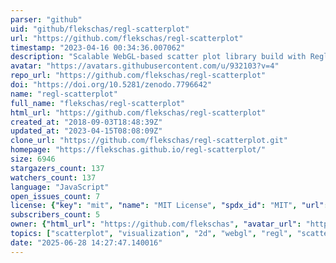 ```yaml
---
parser: "github"
uid: "github/flekschas/regl-scatterplot"
url: "https://github.com/flekschas/regl-scatterplot"
timestamp: "2023-04-16 00:34:36.007062"
description: "Scalable WebGL-based scatter plot library build with Regl"
avatar: "https://avatars.githubusercontent.com/u/932103?v=4"
repo_url: "https://github.com/flekschas/regl-scatterplot"
doi: "https://doi.org/10.5281/zenodo.7796642"
name: "regl-scatterplot"
full_name: "flekschas/regl-scatterplot"
html_url: "https://github.com/flekschas/regl-scatterplot"
created_at: "2018-09-03T18:48:39Z"
updated_at: "2023-04-15T08:08:09Z"
clone_url: "https://github.com/flekschas/regl-scatterplot.git"
homepage: "https://flekschas.github.io/regl-scatterplot/"
size: 6946
stargazers_count: 137
watchers_count: 137
language: "JavaScript"
open_issues_count: 7
license: {"key": "mit", "name": "MIT License", "spdx_id": "MIT", "url": "https://api.github.com/licenses/mit", "node_id": "MDc6TGljZW5zZTEz"}
subscribers_count: 5
owner: {"html_url": "https://github.com/flekschas", "avatar_url": "https://avatars.githubusercontent.com/u/932103?v=4", "login": "flekschas", "type": "User"}
topics: ["scatterplot", "visualization", "2d", "webgl", "regl", "scatter-plot"]
date: "2025-06-28 14:27:47.140016"
---
```

